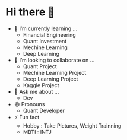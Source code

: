 # Hi there 👋

- 🌱 I’m currently learning ...
    - Financial Engineering
    - Quant Investment
    - Mechine Learning
    - Deep Learning
- 👯 I’m looking to collaborate on ...
    - Quant Project
    - Mechine Learning Project
    - Deep Learning Project
    - Kaggle Project
- 💬 Ask me about ...
    - Dev
- 😄 Pronouns
    - Quant Developer
- ⚡ Fun fact
    - Hobby : Take Pictures, Weight Trainning
    - MBTI : INTJ


<!--
# 강조(Emphasis)
<br>줄바꿈
_이텔릭_
**두껍게**  
**_이텔릭 + 두껍게_**  
~~취소선~~  
<u>밑줄</u>

# 목록(List)
1. 순서가 필요한 목록 => 1
1. 순서가 필요한 목록 => 2
1. 순서가 필요한 목록 => 3
    1. 순서가 필요한 목록 => 1 (들여쓰기 두번)
    1. 순서가 필요한 목록 => 2 (들여쓰기 두번)
1. 순서가 필요한 목록 => 4
- 순서가 필요하지 않은 목록 => º
- 순서가 필요하지 않은 목록 => º
- 순서가 필요하지 않은 목록 => º
- 순서가 필요하지 않은 목록 => º

# 링크(Links)
<a href="https://google.com">GOOGLE</a>
[GOOGLE](https://google.com)
<a href="https://naver.com" title="NAVER로 이동!">NAVER</a>
[NAVER]((https://naver.com "NAVER로 이동!")

# 이미지(Images)
![텍스트](이미지주소) => 이미지를 삽입
[![텍스트](이미지주소)](링크주소) => 이미지 삽입 + 이미지에 링크도 삽입

# 인용문, 코드 강조
> => 인용문 : >와 띄어쓰기

# 인용문의 중첩
> 
>> 
>>> 

# 인라인 코드 강조
CSS에서 background 혹은 background-image 속성으로 요소에 배경이미지를 삽입
`강조할 인라인`

# 블록 코드 강조
```html
<a href="https://www.google.com" target="_blank">GOOGLE</a>
```
html 대신 javascript, python, bash, plaintext 등 사용 가능

# 표
position 속성
값 | 의미 | 기본값
--|:--:|--|
static|기준 없음|O
relative|요소 자신|X
absolute|위치 상 부모 요소|X
fixed|뷰포트|X
:--: => 가운데 정렬
--: => 오른쪽 정렬

# 수평선
---
***
___
-->
